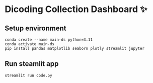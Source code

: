 # Dicoding Collection Dashboard ✨

## Setup environment  
```
conda create --name main-ds python=3.11
conda activate main-ds
pip install pandas matplotlib seaborn plotly streamlit jupyter
```

## Run steamlit app
```
streamlit run code.py
```
